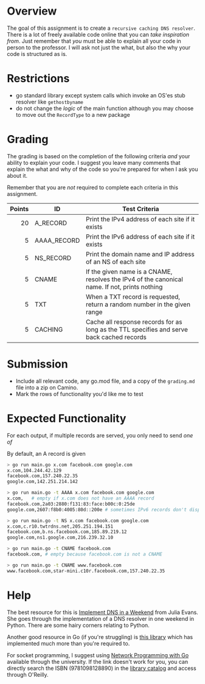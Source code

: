 # Overview

The goal of this assignment is to create a `recursive caching DNS resolver`. There is 
a lot of freely available code online that you can _take inspiration from_. Just 
remember that _you_ must be able to explain all your code in person to the professor. 
I will ask not just the what, but also the why your code is structured as is. 

# Restrictions

- go standard library except system calls which invoke an OS'es stub resolver like `gethostbyname`
- do not change the _logic_ of the main function although you may choose to move out the `RecordType` to a new package

# Grading

The grading is based on the completion of the following criteria _and_ your ability
to explain your code. I suggest you leave many comments that explain the what and why of the code
so you're prepared for when I ask you about it. 

Remember that you are _not_ required to complete each criteria in this assignment.

| Points | ID          | Test Criteria                                                                                 |
| -----: | ----------- | --------------------------------------------------------------------------------------------- |
|     20 | A_RECORD    | Print the IPv4 address of each site if it exists                                              |
|      5 | AAAA_RECORD | Print the IPv6 address of each site if it exists                                              |
|      5 | NS_RECORD   | Print the domain name and IP address of an NS of each site                                    |
|      5 | CNAME       | If the given name is a CNAME, resolves the IPv4 of the canonical name. If not, prints nothing |
|      5 | TXT         | When a TXT record is requested, return a random number in the given range                     |
|      5 | CACHING     | Cache all response records for as long as the TTL specifies and serve back cached records     |

# Submission

- Include all relevant code, any go.mod file, and a copy of the `grading.md` file into a zip on Camino.
- Mark the rows of functionality you'd like me to test

# Expected Functionality

For each output, if multiple records are served, you only need to send _one of_ 

By default, an A record is given 

``` bash
> go run main.go x.com facebook.com google.com
x.com,104.244.42.129
facebook.com,157.240.22.35
google.com,142.251.214.142

> go run main.go -t AAAA x.com facebook.com google.com
x.com,   # empty if x.com does not have an AAAA record
facebook.com,2a03:2880:f131:83:face:b00c:0:25de
google.com,2607:f8b0:4005:80d::200e # sometimes IPv6 records don't display sections that are all 0's

> go run main.go -t NS x.com facebook.com google.com
x.com,c.r10.twtrdns.net,205.251.194.151
facebook.com,b.ns.facebook.com,185.89.219.12
google.com,ns1.google.com,216.239.32.10

> go run main.go -t CNAME facebook.com 
facebook.com, # empty because facebook.com is not a CNAME

> go run main.go -t CNAME www.facebook.com
www.facebook.com,star-mini.c10r.facebook.com,157.240.22.35
```

# Help

The best resource for this is [Implement DNS in a Weekend](https://implement-dns.wizardzines.com/) from 
Julia Evans. She goes through the implementation of a DNS resolver in one weekend in Python. There are
some hairy corners relating to Python. 

Another good resource in Go (if you're struggling) is [this library](https://pkg.go.dev/github.com/miekg/dns)
which has implemented much more than you're required to. 

For socket programming, I suggest using [Network Programming with Go](https://encore.scu.edu/iii/encore/record/C__Rb3797465__S%22Network%20Programming%20with%20Go%22__Orightresult__U__X7?lang=eng&suite=def) available through the university.
If the link doesn't work for you, you can directly search the ISBN (9781098128890) in the [library 
catalog](scu.edu/library) and access through O'Reilly.

<!-- Aishwarya Gupta 07700006172 -->